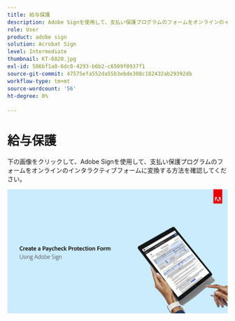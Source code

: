 ```yaml
---
title: 給与保護
description: Adobe Signを使用して、支払い保護プログラムのフォームをオンラインのインタラクティブフォームに変換する方法について説明します
role: User
product: adobe sign
solution: Acrobat Sign
level: Intermediate
thumbnail: KT-6820.jpg
exl-id: 586bf1a8-6dc0-4293-b6b2-c6509f0937f1
source-git-commit: 47575efa552da55b3ebde308c182432ab29392db
workflow-type: tm+mt
source-wordcount: '56'
ht-degree: 0%

---
```


# 給与保護

下の画像をクリックして、Adobe Signを使用して、支払い保護プログラムのフォームをオンラインのインタラクティブフォームに変換する方法を確認してください。

[![Payment Capture Interactive Walkthrough](../assets/Paycheck.jpg)](https://acrobatusers.com/paycheck-protection-program-resource-hub/walkthrough/)
